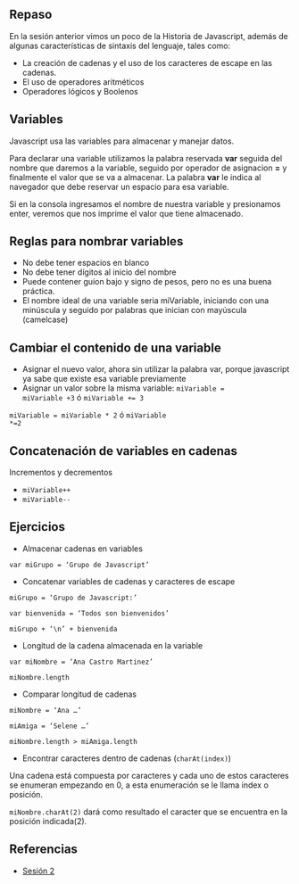 Repaso
--

En la sesión anterior vimos un poco de la Historia de Javascript, además de algunas características de sintaxis del lenguaje, tales como: 
- La creación de cadenas y el uso de los caracteres de escape en las cadenas. 
- El uso de operadores aritméticos 
- Operadores lógicos y Boolenos

Variables
--
Javascript usa las variables para almacenar y manejar datos. 

Para declarar una variable utilizamos la palabra reservada **var** seguida del nombre que daremos a la variable, seguido por operador de asignacion **=** y finalmente el valor que se va a almacenar. La palabra **var** le indica al navegador que debe reservar un espacio para esa variable. 

Si en la consola ingresamos el nombre de nuestra variable y presionamos enter, veremos que nos imprime el valor que tiene almacenado.

Reglas para nombrar variables
--
- No debe tener espacios en blanco 
- No debe tener dígitos al inicio del nombre 
- Puede contener guion bajo y signo de pesos, pero no es una buena práctica. 
- El nombre ideal de una variable seria miVariable, iniciando con una minúscula y seguido por palabras que inician con mayúscula (camelcase) 

Cambiar el contenido de una variable
--
- Asignar el nuevo valor, ahora sin utilizar la palabra var, porque javascript ya sabe que existe esa variable previamente 
- Asignar un valor sobre la misma variable: 
<code>miVariable = miVariable +3</code> ó <code>miVariable += 3</code> 

<code>miVariable = miVariable * 2</code> ó <code>miVariable *=2</code> 

Concatenación de variables en cadenas
--
Incrementos y decrementos
- <code>miVariable++</code> 
- <code>miVariable--</code>

Ejercicios
--
- Almacenar cadenas en variables 

<code>var miGrupo = ‘Grupo de Javascript’</code>
- Concatenar variables de cadenas y caracteres de escape 

<code>miGrupo = ‘Grupo de Javascript:’</code>

<code>var bienvenida = ‘Todos son bienvenidos’</code> 

<code>miGrupo + ‘\n’ + bienvenida </code>

- Longitud de la cadena almacenada en la variable 
 
<code>var miNombre = ‘Ana Castro Martinez’</code> 

<code>miNombre.length</code> 

- Comparar longitud de cadenas 
 
<code>miNombre = ‘Ana …’</code> 

<code>miAmiga = ‘Selene …’</code> 

<code>miNombre.length > miAmiga.length</code>

- Encontrar caracteres dentro de cadenas (<code>charAt(index)</code>) 

Una cadena está compuesta por caracteres y cada uno de estos caracteres se enumeran empezando en 0, a esta enumeración se le llama index o posición.

<code>miNombre.charAt(2)</code> dará como resultado el caracter que se encuentra en la posición indicada(2).

Referencias
--
- [Sesión 2](https://www.haikudeck.com/p/ZXGSYb7xmx/javascript-study-group---2)

